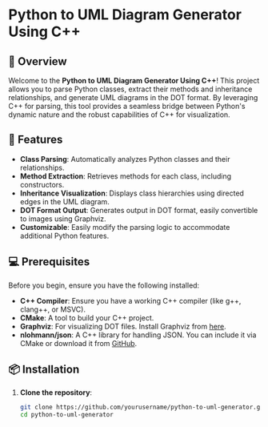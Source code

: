 # Python to UML Diagram Generator Using C++

## 📜 Overview

Welcome to the **Python to UML Diagram Generator Using C++**! This project allows you to parse Python classes, extract their methods and inheritance relationships, and generate UML diagrams in the DOT format. By leveraging C++ for parsing, this tool provides a seamless bridge between Python's dynamic nature and the robust capabilities of C++ for visualization.

## 🚀 Features

- **Class Parsing**: Automatically analyzes Python classes and their relationships.
- **Method Extraction**: Retrieves methods for each class, including constructors.
- **Inheritance Visualization**: Displays class hierarchies using directed edges in the UML diagram.
- **DOT Format Output**: Generates output in DOT format, easily convertible to images using Graphviz.
- **Customizable**: Easily modify the parsing logic to accommodate additional Python features.

## 💻 Prerequisites

Before you begin, ensure you have the following installed:

- **C++ Compiler**: Ensure you have a working C++ compiler (like g++, clang++, or MSVC).
- **CMake**: A tool to build your C++ project.
- **Graphviz**: For visualizing DOT files. Install Graphviz from [here](https://graphviz.gitlab.io/download/).
- **nlohmann/json**: A C++ library for handling JSON. You can include it via CMake or download it from [GitHub](https://github.com/nlohmann/json).


## 📦 Installation

1. **Clone the repository**:
   ```bash
   git clone https://github.com/yourusername/python-to-uml-generator.git
   cd python-to-uml-generator
